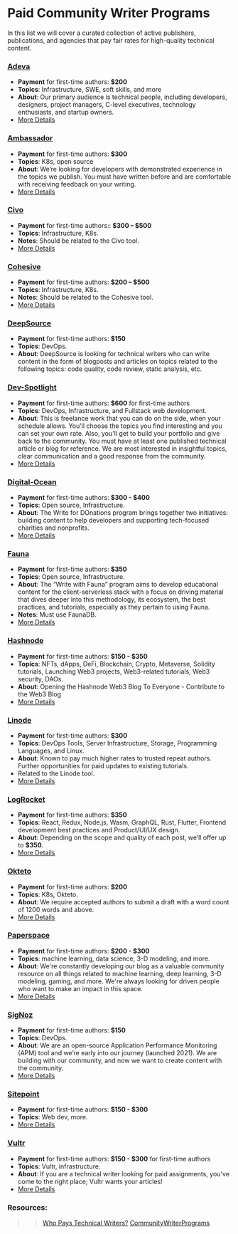 # Paid Community Writer Programs
In this list we will cover a curated collection of active publishers, publications, and agencies that pay fair rates for high-quality technical content.
### [Adeva](https://adevait.com/write-for-us?utm_source=referral&utm_medium=aggregator&utm_campaign=whopaystechnicalwriters.com)
- **Payment** for first-time authors: **$200** 
- **Topics**: Infrastructure, SWE, soft skills, and more
- **About**: Our primary audience is technical people, including developers, designers, project managers, C-level executives, technology enthusiasts, and startup owners.
- [More Details](Programs/Adeva/README.md)
### [Ambassador](https://www.getambassador.io/write-for-us/?utm_source=referral&utm_medium=aggregator&utm_campaign=whopaystechnicalwriters.com)
- **Payment** for first-time authors: **$300** 
- **Topics**: K8s, open source
- **About**: We’re looking for developers with demonstrated experience in the topics we publish. You must have written before and are comfortable with receiving feedback on your writing.
- [More Details](Programs/Ambassador/README.md)
### [Civo](https://www.civo.com/write-for-us?utm_source=referral&utm_medium=aggregator&utm_campaign=whopaystechnicalwriters.com)
- **Payment** for first-time authors:: **$300 – $500**
- **Topics**: Infrastructure, K8s.
- **Notes**: Should be related to the Civo tool.
- [More Details](Programs/Civo/README.md)
### [Cohesive](https://cohesiveso.notion.site/Cohesive-Writers-Program-114332379ec8444f8ca0ee774b805253)
- **Payment** for first-time authors: **$200 – $500**
- **Topics**: Infrastructure, K8s.
- **Notes**: Should be related to the Cohesive tool.
- [More Details](Programs/Cohesive/README.md)
### [DeepSource](https://deepsource.io/tech-writer/?utm_source=referral&utm_medium=aggregator&utm_campaign=whopaystechnicalwriters.com)
- **Payment** for first-time authors: **$150** 
- **Topics**: DevOps.
- **About**: DeepSource is looking for technical writers who can write content in the form of blogposts and articles on topics related to the following topics: code quality, code review, static analysis, etc.
### [Dev-Spotlight](https://www.devspotlight.com/jobs/?utm_source=referral&utm_medium=aggregator&utm_campaign=whopaystechnicalwriters.com)
- **Payment** for first-time authors: **$600** for first-time authors
- **Topics**: DevOps, Infrastructure, and Fullstack web development.
- **About**: This is freelance work that you can do on the side, when your schedule allows. You'll choose the topics you find interesting and you can set your own rate. Also, you'll get to build your portfolio and give back to the community. You must have at least one published technical article or blog for reference. We are most interested in insightful topics, clear communication and a good response from the community.
- [More Details](Programs/Dev-Spotlight/README.md)
### [Digital-Ocean](https://www.digitalocean.com/community/pages/write-for-digitalocean?utm_source=referral&utm_medium=aggregator&utm_campaign=whopaystechnicalwriters.com)
- **Payment** for first-time authors: **$300 - $400** 
- **Topics**: Open source, Infrastructure.
- **About**: The Write for DOnations program brings together two initiatives: building content to help developers and supporting tech-focused charities and nonprofits.
- [More Details](Programs/Digital-Ocean/README.md)
### [Fauna](https://fauna.com/blog/write-with-fauna?utm_source=referral&utm_medium=aggregator&utm_campaign=whopaystechnicalwriters.com)
- **Payment** for first-time authors: **$350**
- **Topics**: Open source, Infrastructure.
- **About**: The “Write with Fauna” program aims to develop educational content for the client-serverless stack with a focus on driving material that dives deeper into this methodology, its ecosystem, the best practices, and tutorials, especially as they pertain to using Fauna. 
- **Notes**: Must use FaunaDB.
- [More Details](Programs/Fauna/README.md)
### [Hashnode](https://web3.hashnode.com/contribute-to-the-web3-blog?utm_source=referral&utm_medium=aggregator&utm_campaign=whopaystechnicalwriters.com#heading-payment-model)
- **Payment** for first-time authors: **$150 - $350**
- **Topics**: NFTs, dApps, DeFi, Blockchain, Crypto, Metaverse, Solidity tutorials, Launching Web3 projects, Web3-related tutorials, Web3 security, DAOs.
- **About**: Opening the Hashnode Web3 Blog To Everyone - Contribute to the Web3 Blog
- [More Details](Programs/Hashnode/README.md)
### [Linode](https://www.linode.com/lp/write-for-linode/?utm_source=referral&utm_medium=aggregator&utm_campaign=whopaystechnicalwriters.com)
- **Payment** for first-time authors: **$300**
- **Topics**: DevOps Tools, Server Infrastructure, Storage, Programming Languages, and Linux.
- **About**: Known to pay much higher rates to trusted repeat authors. Further opportunities for paid updates to existing tutorials.
- Related to the Linode tool.
- [More Details](Programs/Linode/README.md)
### [LogRocket](https://blog.logrocket.com/become-a-logrocket-guest-author/?utm_source=referral&utm_medium=aggregator&utm_campaign=whopaystechnicalwriters.com#utm_source%3Dreferral%26utm_medium%3Daggregator%26utm_campaign%3Dwhopaystechnicalwriters.com)
- **Payment** for first-time authors: **$350**
- **Topics**: React, Redux, Node.js, Wasm, GraphQL, Rust, Flutter, Frontend development best practices and Product/UI/UX design.
- **About**: Depending on the scope and quality of each post, we’ll offer up to **$350**.
- [More Details](Programs/LogRocket/README.md)
### [Okteto](https://www.okteto.com/tech-writer/?utm_source=referral&utm_medium=aggregator&utm_campaign=whopaystechnicalwriters.com)
- **Payment** for first-time authors: **$200** 
- **Topics**: K8s, Okteto.
- **About**: We require accepted authors to submit a draft with a word count of 1200 words and above.
- [More Details](Programs/Okteto/README.md)
### [Paperspace](https://blog.paperspace.com/write-for-paperspace/?utm_source=referral&utm_medium=aggregator&utm_campaign=whopaystechnicalwriters.com)
- **Payment** for first-time authors: **$200 - $300**
- **Topics**: machine learning, data science, 3-D modeling, and more.
- **About**: We're constantly developing our blog as a valuable community resource on all things related to machine learning, deep learning, 3-D modeling, gaming, and more. We're always looking for driven people who want to make an impact in this space.
- [More Details](Programs/Paperspace/README.md)
### [SigNoz](https://signoz.io/technical-writer-program/?utm_source=referral&utm_medium=aggregator&utm_campaign=whopaystechnicalwriters.com)
- **Payment** for first-time authors: **$150**
- **Topics**: DevOps.
- **About**: We are an open-source Application Performance Monitoring (APM) tool and we’re early into our journey (launched 2021). We are building with our community, and now we want to create content with the community.
- [More Details](Programs/SigNoz/README.md) 
### [Sitepoint](https://www.sitepoint.com/write-for-us/?utm_source=referral&utm_medium=aggregator&utm_campaign=whopaystechnicalwriters.com)
- **Payment** for first-time authors: **$150 - $300** 
- **Topics**: Web dev, more.
- [More Details](Programs/Sitepoint/README.md)
### [Vultr](https://www.sitepoint.com/write-for-us/?utm_source=referral&utm_medium=aggregator&utm_campaign=whopaystechnicalwriters.com)
- **Payment** for first-time authors: **$150 - $300** for first-time authors
- **Topics**: Vultr, infrastructure.
- **About**: If you are a technical writer looking for paid assignments, you've come to the right place; Vultr wants your articles!
- [More Details](Programs/Vultr/README.md)

### Resources:
>> [Who Pays Technical Writers?](https://whopaystechnicalwriters.com/?)
>> [CommunityWriterPrograms](https://github.com/malgamves/CommunityWriterPrograms)



